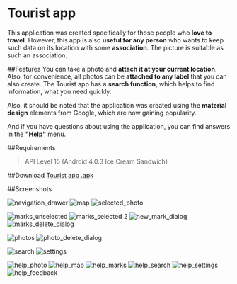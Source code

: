# Tourist app

This application was created specifically for those people who **love to travel**. 
However, this app is also **useful for any person** who wants to keep such data on its location with some **association**.
The picture is suitable as such an association.

##Features
You can take a photo and **attach it at your current location**. Also, for convenience, 
all photos can be **attached to any label** that you can also create.
The Tourist app has a **search function**, which helps to find information, what you need quickly.

Also, it should be noted that the application was created using the **material design** elements from Google, 
which are now gaining popularity.

And if you have questions about using the application, you can find answers in the **"Help"** menu.

##Requirements
> API Level 15 (Android 4.0.3 Ice Cream Sandwich)

##Download
<a href="https://www.dropbox.com/s/m0ls71wwcjg56vf/TouristApp.apk?dl=0"> Tourist app .apk </a>

##Screenshots

![navigation_drawer](https://cloud.githubusercontent.com/assets/10827392/12829909/2220ee0e-cb95-11e5-8471-fff5062080de.png)
![map](https://cloud.githubusercontent.com/assets/10827392/12829902/2202a07a-cb95-11e5-8789-bc4b3d0b4132.png)
![selected_photo](https://cloud.githubusercontent.com/assets/10827392/12831726/78c3b698-cb9e-11e5-95cc-070c2d544b08.png)

![marks_unselected](https://cloud.githubusercontent.com/assets/10827392/12829906/221a911c-cb95-11e5-8bd3-5720a9e962d0.png)
![marks_selected 2](https://cloud.githubusercontent.com/assets/10827392/12829907/221c69a6-cb95-11e5-9a67-3f1234cd4922.png)
![new_mark_dialog](https://cloud.githubusercontent.com/assets/10827392/12829899/21e9d6a8-cb95-11e5-9830-b8bded66ddb2.png)
![marks_delete_dialog](https://cloud.githubusercontent.com/assets/10827392/12829911/2246726e-cb95-11e5-8723-805e1246df1e.png)

![photos](https://cloud.githubusercontent.com/assets/10827392/12829900/21ea6b04-cb95-11e5-928a-82d4abf0ef7d.png)
![photo_delete_dialog](https://cloud.githubusercontent.com/assets/10827392/12829897/21e8c63c-cb95-11e5-9b1c-7f5b2245faee.png)

![search](https://cloud.githubusercontent.com/assets/10827392/12829898/21e959b2-cb95-11e5-9d66-d36210b1c75e.png)
![settings](https://cloud.githubusercontent.com/assets/10827392/12829896/21e67544-cb95-11e5-96b2-87fc21eb0e28.png)

![help_photo](https://cloud.githubusercontent.com/assets/10827392/12829904/22029c74-cb95-11e5-8e60-abdd8da7f33f.png)
![help_map](https://cloud.githubusercontent.com/assets/10827392/12829901/21fdd70c-cb95-11e5-9416-e1fcac9c94fd.png)
![help_marks](https://cloud.githubusercontent.com/assets/10827392/12829910/22358e22-cb95-11e5-843c-123008c4ada0.png)
![help_search](https://cloud.githubusercontent.com/assets/10827392/12829903/2202a818-cb95-11e5-90b2-9147487aaff4.png)
![help_settings](https://cloud.githubusercontent.com/assets/10827392/12829905/2205941a-cb95-11e5-9aca-638d5254ed49.png)
![help_feedback](https://cloud.githubusercontent.com/assets/10827392/12829895/21e66a0e-cb95-11e5-969e-4db45d65d0bc.png)
